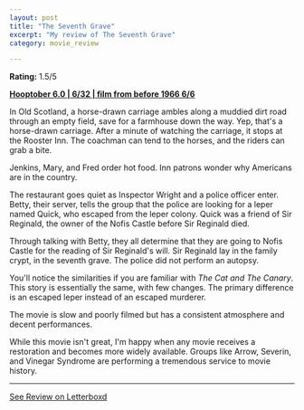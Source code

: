 ```yaml
---
layout: post
title: "The Seventh Grave"
excerpt: "My review of The Seventh Grave"
category: movie_review

---
```


**Rating:** 1.5/5

<b><a href="https://boxd.it/pPVYg/detail">Hooptober 6.0 | 6/32 | film from before 1966 6/6</a></b>

In Old Scotland, a horse-drawn carriage ambles along a muddied dirt road through an empty field, save for a farmhouse down the way. Yep, that's a horse-drawn carriage. After a minute of watching the carriage, it stops at the Rooster Inn. The coachman can tend to the horses, and the riders can grab a bite.

Jenkins, Mary, and Fred order hot food. Inn patrons wonder why Americans are in the country.

The restaurant goes quiet as Inspector Wright and a police officer enter. Betty, their server, tells the group that the police are looking for a leper named Quick, who escaped from the leper colony. Quick was a friend of Sir Reginald, the owner of the Nofis Castle before Sir Reginald died.

Through talking with Betty, they all determine that they are going to Nofis Castle for the reading of Sir Reginald's will. Sir Reginald lay in the family crypt, in the seventh grave. The police did not perform an autopsy.

You'll notice the similarities if you are familiar with <i>The Cat and The Canary</i>. This story is essentially the same, with few changes. The primary difference is an escaped leper instead of an escaped murderer.

The movie is slow and poorly filmed but has a consistent atmosphere and decent performances.

While this movie isn't great, I'm happy when any movie receives a restoration and becomes more widely available. Groups like Arrow, Severin, and Vinegar Syndrome are performing a tremendous service to movie history.

<hr>

[See Review on Letterboxd](https://boxd.it/5ZtdJF)
